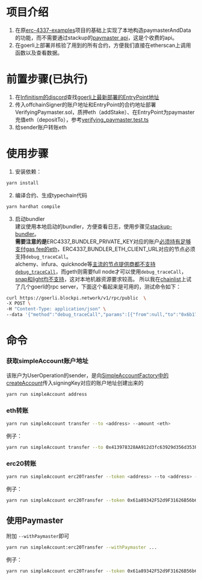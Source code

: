 # 项目介绍

1. 在原[erc-4337-examples](https://github.com/stackup-wallet/erc-4337-examples)项目的基础上实现了本地构造paymasterAndData的功能，而不需要通过stackup的[paymaster api](https://docs.stackup.sh/docs/api/paymaster/introduction#stackup-paymaster-api)，这是个收费的api。
2. 在goerli上部署并核验了用到的所有合约，方便我们直接在etherscan上调用函数以及查看数据。

# 前置步骤(已执行)
1. 在[Infinitism的discord](https://discord.com/invite/fbDyENb6Y9)查找[goerli上最新部署的EntryPoint地址](https://discord.com/channels/892780451570270219/892780453940056066/1061786895161491456)
2. 传入offchainSigner的账户地址和EntryPoint的合约地址部署VerifyingPaymaster.sol，质押eth（addStake）、在EntryPoint为paymaster充值eth（depositTo），参考[verifying_paymaster.test.ts](https://github.com/eth-infinitism/account-abstraction/blob/develop/test/verifying_paymaster.test.ts)
3. 给sender账户转账eth

# 使用步骤

1. 安装依赖：
```bash
yarn install
```

2. 编译合约、生成typechain代码
```bash
yarn hardhat compile
```

3. 启动bundler  
建议使用本地启动的bundler，方便查看日志，使用步骤见[stackup-bundler](https://github.com/stackup-wallet/stackup-bundler)。  
**需要注意的是**ERC4337_BUNDLER_PRIVATE_KEY对应的账户[必须持有足够支付gas fee的eth](https://discord.com/channels/874596133148696576/942772249662996520/1049685662305091584)，ERC4337_BUNDLER_ETH_CLIENT_URL对应的节点必须支持`debug_traceCall`。  
alchemy、infura、quicknode等[主流的节点提供商都不支持`debug_traceCall`](https://discord.com/channels/874596133148696576/942772249662996520/1066236623949418657)，而geth则需要full node才可以使用`debug_traceCall`，[snap和light均不支持](https://miaoguoge.xyz/geth-snap-rpc/)，这对本地机器资源要求较高。
所以我在[chainlist](https://chainlist.org/chain/5)上试了几个goerli的rpc server，下面这个看起来是可用的，测试命令如下：
```bash
curl https://goerli.blockpi.network/v1/rpc/public  \
-X POST \
-H "Content-Type: application/json" \
--data '{"method":"debug_traceCall","params":[{"from":null,"to":"0x6b175474e89094c44da98b954eedeac495271d0f","data":"0x70a082310000000000000000000000006E0d01A76C3Cf4288372a29124A26D4353EE51BE"}, "latest"],"id":1,"jsonrpc":"2.0"}'
```

# 命令
### 获取simpleAccount账户地址
该账户为UserOperation的sender，是向[SimpleAccountFactory中的createAccount](https://goerli.etherscan.io/address/0xd9743aBf3031BD1B0b9B64a53307468677b4051B#writeContract)传入signingKey对应的账户地址创建出来的
```bash
yarn run simpleAccount address
```

### eth转账

```bash
yarn run simpleAccount transfer --to <address> --amount <eth>
```
例子：
```bash
yarn run simpleAccount transfer --to 0x413978328AA912d3fc63929d356d353F6e854Ee1 --amount 0.001 --withPaymaster
```

### erc20转账
```bash
yarn run simpleAccount erc20Transfer --token <address> --to <address> --amount <decimal>
```
例子：
```bash
yarn run simpleAccount erc20Transfer --token 0x61a89342F52d9F31626B56b64A83579E5c368f4c --to 0x413978328AA912d3fc63929d356d353F6e854Ee1 --amount 0.1
```
## 使用Paymaster

附加 `--withPaymaster`即可

```bash
yarn run simpleAccount:erc20Transfer --withPaymaster ...
```
例子：
```bash
yarn run simpleAccount erc20Transfer --token 0x61a89342F52d9F31626B56b64A83579E5c368f4c --to 0x413978328AA912d3fc63929d356d353F6e854Ee1 --amount 0.1 --withPaymaster
```



